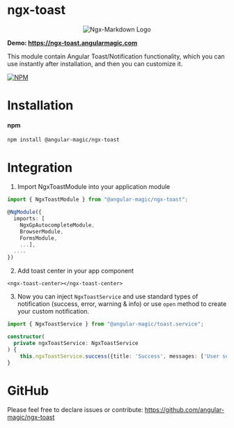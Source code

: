 # ngx-toast
<p align="center">
  <img alt="Ngx-Markdown Logo" src="https://ngx-validator.angularmagic.com/assets/cover.png">
</p>

**Demo: https://ngx-toast.angularmagic.com**

This module contain Angular Toast/Notification functionality, which you can use instantly after installation, and then you can customize it.

[![NPM](https://nodei.co/npm/@angular-magic/ngx-toast.png)](https://nodei.co/npm/@angular-magic/ngx-toast/)

# Installation
#### npm
```
npm install @angular-magic/ngx-toast
```


# Integration
1. Import NgxToastModule into your application module

```ts
import { NgxToastModule } from "@angular-magic/ngx-toast";

@NgModule({
  imports: [
    NgxGpAutocompleteModule,
    BrowserModule,
    FormsModule,
    ...],
  ....
})
```

2. Add toast center in your app component
```
<ngx-toast-center></ngx-toast-center>
```
3. Now you can inject `NgxToastService` and use standard types of notification (success, error, warning & info) or use `open` method to create your custom notification.

```ts
import { NgxToastService } from "@angular-magic/toast.service";

constructor(
  private ngxToastService: NgxToastService
) {
    this.ngxToastService.success({title: 'Success', messages: ['User successfully updated!']})
}
```

# GitHub
Please feel free to declare issues or contribute: https://github.com/angular-magic/ngx-toast
